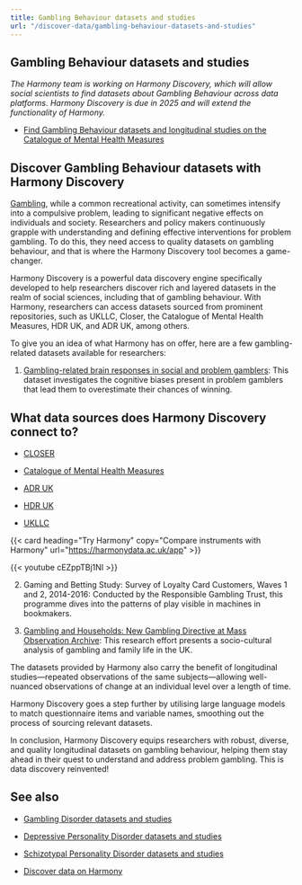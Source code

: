 ```yaml
---
title: Gambling Behaviour datasets and studies
url: "/discover-data/gambling-behaviour-datasets-and-studies"
---
```


## Gambling Behaviour datasets and studies

*The Harmony team is working on Harmony Discovery, which will allow social scientists to find datasets about Gambling Behaviour across data platforms. Harmony Discovery is due in 2025 and will extend the functionality of Harmony.*

* [Find Gambling Behaviour datasets and longitudinal studies on the Catalogue of Mental Health Measures](https://www.cataloguementalhealth.ac.uk/?content=search&query=Topic:gambling+behaviour)

## Discover Gambling Behaviour datasets with Harmony Discovery

[Gambling](/discover-data/gambling-datasets-and-studies), while a common recreational activity, can sometimes intensify into a compulsive problem, leading to significant negative effects on individuals and society. Researchers and policy makers continuously grapple with understanding and defining effective interventions for problem gambling. To do this, they need access to quality datasets on gambling behaviour, and that is where the Harmony Discovery tool becomes a game-changer.

Harmony Discovery is a powerful data discovery engine specifically developed to help researchers discover rich and layered datasets in the realm of social sciences, including that of gambling behaviour. With Harmony, researchers can access datasets sourced from prominent repositories, such as UKLLC, Closer, the Catalogue of Mental Health Measures, HDR UK, and ADR UK, among others. 

To give you an idea of what Harmony has on offer, here are a few gambling-related datasets available for researchers:

1. [Gambling-related brain responses in social and problem gamblers](https://reshare.ukdataservice.ac.uk/850229): This dataset investigates the cognitive biases present in problem gamblers that lead them to overestimate their chances of winning.

## What data sources does Harmony Discovery connect to?

* [CLOSER](https://closer.ac.uk/)

* [Catalogue of Mental Health Measures](https://www.cataloguementalhealth.ac.uk/)

* [ADR UK](https://www.adruk.org/data-access/data-catalogue/)

* [HDR UK](https://www.healthdatagateway.org/)

* [UKLLC](https://explore.ukllc.ac.uk)

{{< card heading="Try Harmony" copy="Compare instruments with Harmony" url="https://harmonydata.ac.uk/app" >}}

{{< youtube cEZppTBj1NI >}}



2. Gaming and Betting Study: Survey of Loyalty Card Customers, Waves 1 and 2, 2014-2016: Conducted by the Responsible Gambling Trust, this programme dives into the patterns of play visible in machines in bookmakers. 

3. [Gambling and Households: New Gambling Directive at Mass Observation Archive](https://reshare.ukdataservice.ac.uk/850851): This research effort presents a socio-cultural analysis of gambling and family life in the UK. 

The datasets provided by Harmony also carry the benefit of longitudinal studies—repeated observations of the same subjects—allowing well-nuanced observations of change at an individual level over a length of time.

Harmony Discovery goes a step further by utilising large language models to match questionnaire items and variable names, smoothing out the process of sourcing relevant datasets.

In conclusion, Harmony Discovery equips researchers with robust, diverse, and quality longitudinal datasets on gambling behaviour, helping them stay ahead in their quest to understand and address problem gambling. This is data discovery reinvented!

## See also

* [Gambling Disorder datasets and studies](/discover-data/gambling-disorder-datasets-and-studies)

* [Depressive Personality Disorder datasets and studies](/discover-data/depressive-personality-disorder-datasets-and-studies)

* [Schizotypal Personality Disorder datasets and studies](/discover-data/schizotypal-personality-disorder-datasets-and-studies)

* [Discover data on Harmony](/discover-data/)